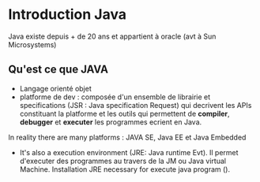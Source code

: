 # Introduction Java

Java existe depuis + de 20 ans et appartient à oracle (avt à Sun Microsystems)

## Qu'est ce que JAVA
- Langage orienté objet
- platforme de dev : composée d'un ensemble de librairie et specifications (JSR : Java specification Request)
qui decrivent les APIs constituant la platforme et les outils qui permettent de **compiler**, **debugger** et **executer** les programmes ecrient en Java.

In reality there are many platforms : JAVA SE, Java EE et Java Embedded

- It's also a execution environment (JRE: Java runtime Evt). Il permet d'executer des programmes au travers de la JM
ou Java virtual Machine. Installation JRE necessary for execute java program ().